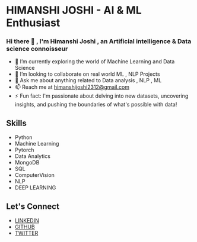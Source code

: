# HIMANSHI JOSHI - AI & ML Enthusiast

### Hi there 👋 , I'm Himanshi Joshi , an Artificial intelligence & Data science connoisseur

<!--
**himanshi2312/himanshi2312** is a ✨ _special_ ✨ repository because its `README.md` (this file) appears on your GitHub profile.

Here are some ideas to get you started:-->

- 🌱 I’m currently exploring the world of Machine Learning and Data Science
- 👯 I’m looking to collaborate on real world ML , NLP Projects
- 💬 Ask me about anything related to Data analysis , NLP , ML
- 📫 Reach me at [himanshijoshi2312@gmail.com](himanshijoshi2312@gmail.com)
- ⚡ Fun fact: I'm passionate about delving into new datasets, uncovering insights, and pushing the boundaries of what's possible with data!

## Skills
- Python
- Machine Learning
- Pytorch
- Data Analytics
- MongoDB
- SQL
- ComputerVision
- NLP
- DEEP LEARNING

## Let's Connect
- [LINKEDIN](https://www.linkedin.com/in/himanshi-joshi-39ba12202/)
- [GITHUB](https://github.com/himanshi2312)
- [TWITTER](https://twitter.com/Himanshii_joshi)

